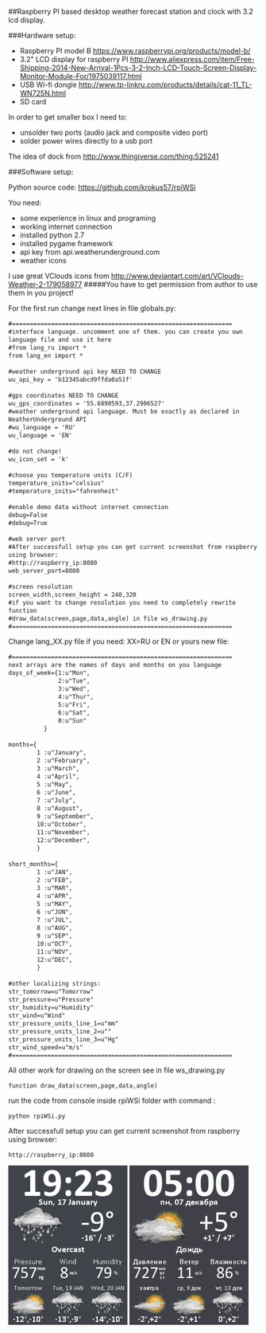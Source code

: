##Raspberry PI based desktop weather forecast station and clock with 3.2 lcd display.

###Hardware setup:

-   Raspberry PI model B https://www.raspberrypi.org/products/model-b/
-   3.2" LCD display for raspberry PI http://www.aliexpress.com/item/Free-Shipping-2014-New-Arrival-1Pcs-3-2-Inch-LCD-Touch-Screen-Display-Monitor-Module-For/1975039117.html
-   USB Wi-fi dongle http://www.tp-linkru.com/products/details/cat-11_TL-WN725N.html
-   SD card

In order to get smaller box I need to:
- unsolder two ports (audio jack and composite video port)
- solder power wires directly to a usb port

The idea of dock from http://www.thingiverse.com/thing:525241

###Software setup:

Python source code: https://github.com/krokus57/rpiWSi

You need:
-  some experience in linux and programing
-  working internet connection
-  installed python 2.7
-  installed pygame framework
-  api key from api.weatherunderground.com
-  weather icons

I use great VClouds icons from 
    http://www.deviantart.com/art/VClouds-Weather-2-179058977
#####You have to get permission from author to use them in you project!

For the first run change next lines in file globals.py:

    #==============================================================
    #interface language. uncomment one of them. you can create you own language file and use it here
    #from lang_ru import *
    from lang_en import *
    
    #weather underground api key NEED TO CHANGE
    wu_api_key = 'b12345abcd9ffda0a51f'
    
    #gps coordinates NEED TO CHANGE
    wu_gps_coordinates = '55.6890593,37.2906527'
    #weather underground api language. Must be exactly as declared in WeatherUnderground API
    #wu_language = 'RU'
    wu_language = 'EN'
    
    #do not change!
    wu_icon_set = 'k'
    
    #choose you temperature units (C/F)
    temperature_inits="celsius"
    #temperature_inits="fahrenheit"
    
    #enable demo data without internet connection
    debug=False
    #debug=True
    
    #web server port
    #After successfull setup you can get current screenshot from raspberry using browser:
    #http://raspberry_ip:8080
    web_server_port=8080
    
    #screen resolution
    screen_width,screen_height = 240,320
    #if you want to change resolution you need to completely rewrite function 
    #draw_data(screen,page,data,angle) in file ws_drawing.py
    #==============================================================


Change lang_XX.py file if you need: XX=RU or EN or yours new file:

    #==============================================================
    next arrays are the names of days and months on you language
    days_of_week={1:u"Mon",
                  2:u"Tue",
                  3:u"Wed",
                  4:u"Thur",
                  5:u"Fri",
                  6:u"Sat",
                  0:u"Sun"
              }
              
    months={
            1 :u"January",
            2 :u"February",
            3 :u"March",
            4 :u"April",
            5 :u"May",
            6 :u"June",
            7 :u"July",
            8 :u"August",
            9 :u"September",
            10:u"October",
            11:u"November",
            12:u"December",
            }
            
    short_months={
            1 :u"JAN",
            2 :u"FEB",
            3 :u"MAR",
            4 :u"APR",
            5 :u"MAY",
            6 :u"JUN",
            7 :u"JUL",
            8 :u"AUG",
            9 :u"SEP",
            10:u"OCT",
            11:u"NOV",
            12:u"DEC",
            }
            
    #other localizing strings:
    str_tomorrow=u"Tomorrow"
    str_pressure=u"Pressure"
    str_humidity=u"Humidity"
    str_wind=u"Wind"
    str_pressure_units_line_1=u"mm"
    str_pressure_units_line_2=u""
    str_pressure_units_line_3=u"Hg"
    str_wind_speed=u"m/s"
    #==============================================================


All other work for drawing on the screen see in file ws_drawing.py

    function draw_data(screen,page,data,angle)

run the code from console inside rpiWSi folder with command :

    python rpiWSi.py

After successfull setup you can get current screenshot from raspberry using browser:

    http://raspberry_ip:8080

![](/rpiWSi/rpiws_2016-01-17-19-23.png)
![](/rpiWSi/rpiws_2015-12-07-05.png)
